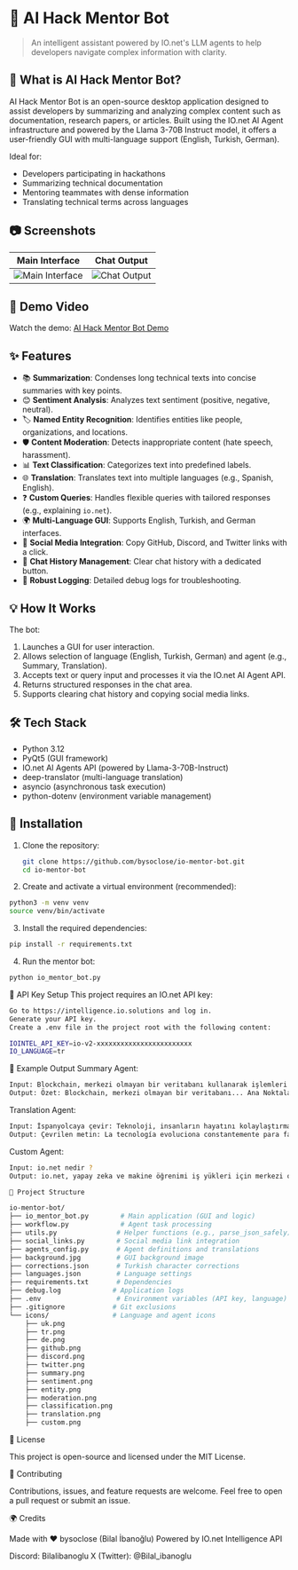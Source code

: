 # 🧠 AI Hack Mentor Bot

> An intelligent assistant powered by IO.net's LLM agents to help developers navigate complex information with clarity.

## 🚀 What is AI Hack Mentor Bot?

AI Hack Mentor Bot is an open-source desktop application designed to assist developers by summarizing and analyzing complex content such as documentation, research papers, or articles. Built using the IO.net AI Agent infrastructure and powered by the Llama 3-70B Instruct model, it offers a user-friendly GUI with multi-language support (English, Turkish, German).

Ideal for:
- Developers participating in hackathons
- Summarizing technical documentation
- Mentoring teammates with dense information
- Translating technical terms across languages

## 📷 Screenshots

| Main Interface | Chat Output |
|----------------|-------------|
| ![Main Interface](https://github.com/user-attachments/assets/6f81ecc0-43cb-4ac2-ac25-1f7824d3bd66) | ![Chat Output](https://github.com/user-attachments/assets/8e629f39-a867-4133-9ba6-7cd508a1e181) |

## 🎥 Demo Video

Watch the demo: [AI Hack Mentor Bot Demo](https://github.com/user-attachments/assets/e7c8c6b7-8b6c-4e47-b8d7-ee9377b00503)

## ✨ Features

- 📚 **Summarization**: Condenses long technical texts into concise summaries with key points.
- 😊 **Sentiment Analysis**: Analyzes text sentiment (positive, negative, neutral).
- 🏷️ **Named Entity Recognition**: Identifies entities like people, organizations, and locations.
- 🛡️ **Content Moderation**: Detects inappropriate content (hate speech, harassment).
- 📊 **Text Classification**: Categorizes text into predefined labels.
- 🌐 **Translation**: Translates text into multiple languages (e.g., Spanish, English).
- ❓ **Custom Queries**: Handles flexible queries with tailored responses (e.g., explaining `io.net`).
- 🌍 **Multi-Language GUI**: Supports English, Turkish, and German interfaces.
- 🔗 **Social Media Integration**: Copy GitHub, Discord, and Twitter links with a click.
- 🧹 **Chat History Management**: Clear chat history with a dedicated button.
- 📜 **Robust Logging**: Detailed debug logs for troubleshooting.

## 💡 How It Works

The bot:
1. Launches a GUI for user interaction.
2. Allows selection of language (English, Turkish, German) and agent (e.g., Summary, Translation).
3. Accepts text or query input and processes it via the IO.net AI Agent API.
4. Returns structured responses in the chat area.
5. Supports clearing chat history and copying social media links.

## 🛠️ Tech Stack

- Python 3.12
- PyQt5 (GUI framework)
- IO.net AI Agents API (powered by Llama-3-70B-Instruct)
- deep-translator (multi-language translation)
- asyncio (asynchronous task execution)
- python-dotenv (environment variable management)

## 🔧 Installation

1. Clone the repository:
    ```bash
   git clone https://github.com/bysoclose/io-mentor-bot.git
   cd io-mentor-bot


2. Create and activate a virtual environment (recommended):

```bash
python3 -m venv venv
source venv/bin/activate
```

3. Install the required dependencies:

```bash
pip install -r requirements.txt
```

4. Run the mentor bot:
  ```bash
python io_mentor_bot.py
```

🔐 API Key Setup This project requires an IO.net API key:

```bash
Go to https://intelligence.io.solutions and log in.
Generate your API key.
Create a .env file in the project root with the following content:

IOINTEL_API_KEY=io-v2-xxxxxxxxxxxxxxxxxxxxxxxx
IO_LANGUAGE=tr
```

📄 Example Output
Summary Agent:
```bash
Input: Blockchain, merkezi olmayan bir veritabanı kullanarak işlemleri şifreler...
Output: Özet: Blockchain, merkezi olmayan bir veritabanı... Ana Noktalar: Blockchain, Merkezi, Olmayan
```
Translation Agent:
```bash
Input: İspanyolcaya çevir: Teknoloji, insanların hayatını kolaylaştırmak için sürekli gelişiyor.
Output: Çevrilen metin: La tecnología evoluciona constantemente para facilitar la vida de las personas.
```
Custom Agent:
```bash
Input: io.net nedir ?
Output: io.net, yapay zeka ve makine öğrenimi iş yükleri için merkezi olmayan bir hesaplama platformudur.
```

```bash
📁 Project Structure

io-mentor-bot/
├── io_mentor_bot.py        # Main application (GUI and logic)
├── workflow.py             # Agent task processing
├── utils.py               # Helper functions (e.g., parse_json_safely)
├── social_links.py        # Social media link integration
├── agents_config.py       # Agent definitions and translations
├── background.jpg         # GUI background image
├── corrections.json       # Turkish character corrections
├── languages.json         # Language settings
├── requirements.txt       # Dependencies
├── debug.log             # Application logs
├── .env                   # Environment variables (API key, language)
├── .gitignore            # Git exclusions
└── icons/                # Language and agent icons
    ├── uk.png
    ├── tr.png
    ├── de.png
    ├── github.png
    ├── discord.png
    ├── twitter.png
    ├── summary.png
    ├── sentiment.png
    ├── entity.png
    ├── moderation.png
    ├── classification.png
    ├── translation.png
    ├── custom.png
```
🪪 License

This project is open-source and licensed under the MIT License.

🤝 Contributing

Contributions, issues, and feature requests are welcome. Feel free to open a pull request or submit an issue.

🌍 Credits

Made with ❤️ bysoclose (Bilal İbanoğlu) Powered by IO.net Intelligence API

Discord: Bilalibanoglu X (Twitter): @Bilal_ibanoglu
